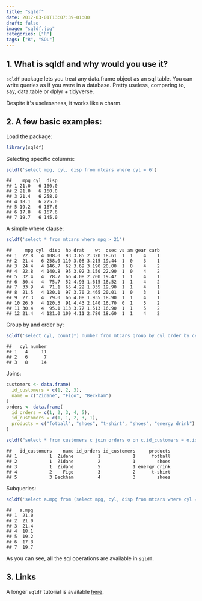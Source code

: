 ```yaml
---
title: "sqldf"
date: 2017-03-01T13:07:39+01:00
draft: false
image: "sqldf.jpg"
categories: ["R"]
tags: ["R", "SQL"]
---
```







## 1. What is sqldf and why would you use it?

`sqldf` package lets you treat any data.frame object as an sql table. You can write queries as if you were in a database. Pretty useless, comparing to, say, data.table or dplyr + tidyverse.

Despite it's uselessness, it works like a charm.


## 2. A few basic examples:

Load the package:

```r
library(sqldf)
```


Selecting specific columns:

```r
sqldf('select mpg, cyl, disp from mtcars where cyl = 6')
```

```
##    mpg cyl  disp
## 1 21.0   6 160.0
## 2 21.0   6 160.0
## 3 21.4   6 258.0
## 4 18.1   6 225.0
## 5 19.2   6 167.6
## 6 17.8   6 167.6
## 7 19.7   6 145.0
```

A simple where clause:

```r
sqldf('select * from mtcars where mpg > 21')
```

```
##     mpg cyl  disp  hp drat    wt  qsec vs am gear carb
## 1  22.8   4 108.0  93 3.85 2.320 18.61  1  1    4    1
## 2  21.4   6 258.0 110 3.08 3.215 19.44  1  0    3    1
## 3  24.4   4 146.7  62 3.69 3.190 20.00  1  0    4    2
## 4  22.8   4 140.8  95 3.92 3.150 22.90  1  0    4    2
## 5  32.4   4  78.7  66 4.08 2.200 19.47  1  1    4    1
## 6  30.4   4  75.7  52 4.93 1.615 18.52  1  1    4    2
## 7  33.9   4  71.1  65 4.22 1.835 19.90  1  1    4    1
## 8  21.5   4 120.1  97 3.70 2.465 20.01  1  0    3    1
## 9  27.3   4  79.0  66 4.08 1.935 18.90  1  1    4    1
## 10 26.0   4 120.3  91 4.43 2.140 16.70  0  1    5    2
## 11 30.4   4  95.1 113 3.77 1.513 16.90  1  1    5    2
## 12 21.4   4 121.0 109 4.11 2.780 18.60  1  1    4    2
```

Group by and order by:

```r
sqldf('select cyl, count(*) number from mtcars group by cyl order by cyl')
```

```
##   cyl number
## 1   4     11
## 2   6      7
## 3   8     14
```

Joins:

```r
customers <- data.frame(
  id_customers = c(1, 2, 3),
  name = c("Zidane", "Figo", "Beckham")
)
orders <- data.frame(
  id_orders = c(1, 2, 3, 4, 5),
  id_customers = c(1, 1, 2, 3, 1),
  products = c("fotball", "shoes", "t-shirt", "shoes", "energy drink")
)

sqldf("select * from customers c join orders o on c.id_customers = o.id_customers")
```

```
##   id_customers    name id_orders id_customers     products
## 1            1  Zidane         1            1      fotball
## 2            1  Zidane         2            1        shoes
## 3            1  Zidane         5            1 energy drink
## 4            2    Figo         3            2      t-shirt
## 5            3 Beckham         4            3        shoes
```

Subqueries:

```r
sqldf('select a.mpg from (select mpg, cyl, disp from mtcars where cyl = 6) as a')
```

```
##   a.mpg
## 1  21.0
## 2  21.0
## 3  21.4
## 4  18.1
## 5  19.2
## 6  17.8
## 7  19.7
```

As you can see, all the sql operations are available in `sqldf`.

## 3. Links

A longer `sqldf` tutorial is available [here](http://jasdumas.com/tech-short-papers/sqldf_tutorial.html#).
